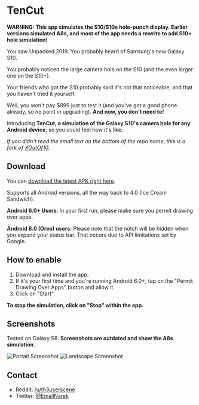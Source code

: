 # TenCut
**WARNING: This app simulates the S10/S10e hole-punch display. Earlier versions simulated A8s, and most of the app needs a rewrite to add S10+ hole simulation!**

You saw Unpacked 2019. You probably heard of Samsung's new Galaxy S10.

You probably noticed the large camera hole on the S10 (and the even larger one on the S10+).

Your friends who got the S10 probably said it's not that noticeable, and that you haven't tried it yourself.

Well, you won't pay $899 just to test it (and you've got a good phone already, so no point in upgrading). **And now, you don't need to!**

Introducing **TenCut, a simulation of the Galaxy S10's camera hole for any Android device**, so you could feel how it's like.

_If you didn't read the small text on the bottom of the repo name, this is a fork of [XOutOf10](https://github.com/idoideas/XOutOf10)._

## Download

You can [download the latest APK right here](https://github.com/githubcatw/TenCut/blob/master/tencut.apk?raw=true).

Supports all Android versions, all the way back to 4.0 (Ice Cream Sandwich).

**Android 6.0+ Users**: In your first run, please make sure you permit drawing over apps.

**Android 8.0 (Oreo) users:** Please note that the notch will be hidden when you expand your status bar. That occurs due to API limitations set by Google.

## How to enable

1. Download and install the app.
2. If it's your first time and you're running Android 6.0+, tap on the "Permit Drawing Over Apps" button and allow it.
3. Click on "Start".

**To stop the simulation, click on "Stop" within the app.**

## Screenshots

Tested on Galaxy S8. **Screenshots are outdated and show the A8s simulation.**

![Portait Screenshot](https://i.imgur.com/1PVANAf.jpg)
![Landscape Screenshot](https://i.imgur.com/GtZ7heO.jpg)

## Contact

* Reddit: [/u/th3userscene](https://www.reddit.com/user/th3userscene)
* Twitter: [@EmailNarek](https://www.twitter.com/EmailNarek)
